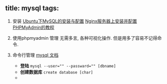 title: mysql
tags:
---

1. 安装
[Ubuntu下MySQL的安装与配置][]
[Nginx服务器上安装并配置PHPMyAdmin的教程][]

2. 使用phpmyadmin 管理
    无需多言, 各种可视化操作. 但是用多了容易不记得命令.
3. 命令行管理
    [mysql 文档][]
    + **登陆**
        `mysql --user="" --passward="" [dbname]`
    + **创建数据库**
        `create database [char]`
    + 




[Ubuntu下MySQL的安装与配置]:http://www.2cto.com/database/201401/273423.html
[Nginx服务器上安装并配置PHPMyAdmin的教程]: http://www.jb51.net/article/71208.htm
[mysql 文档]: http://dev.mysql.com/doc/refman/5.5/en/



